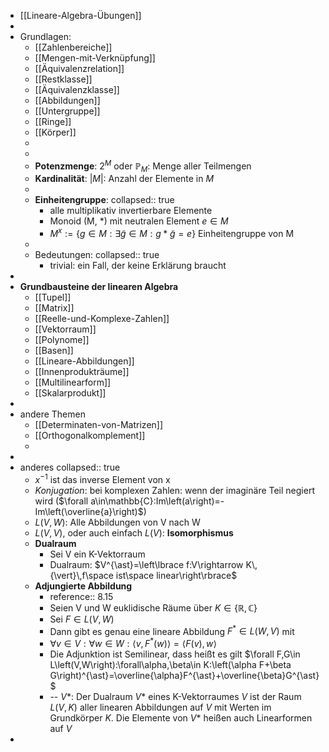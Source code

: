 - [[Lineare-Algebra-Übungen]]
-
- Grundlagen:
	- [[Zahlenbereiche]]
	- [[Mengen-mit-Verknüpfung]]
	- [[Äquivalenzrelation]]
	- [[Restklasse]]
	- [[Äquivalenzklasse]]
	- [[Abbildungen]]
	- [[Untergruppe]]
	- [[Ringe]]
	- [[Körper]]
	-
	-
	- **Potenzmenge**: $2^{M}$ oder $\mathbb{P}_M$: Menge aller Teilmengen
	- **Kardinalität**: $|M|$: Anzahl der Elemente in $M$
	-
	- **Einheitengruppe**:
	  collapsed:: true
		- alle multiplikativ invertierbare Elemente
		- Monoid (M, *) mit neutralen Element $e \in M$
		- $M^x := \{g \in M: \exists \widetilde{g} \in M: g \ast \widetilde{g} = e\}$ Einheitengruppe von M
	-
	- Bedeutungen:
	  collapsed:: true
		- trivial: ein Fall, der keine Erklärung braucht
-
- **Grundbausteine der linearen Algebra**
	- [[Tupel]]
	- [[Matrix]]
	- [[Reelle-und-Komplexe-Zahlen]]
	- [[Vektorraum]]
	- [[Polynome]]
	- [[Basen]]
	- [[Lineare-Abbildungen]]
	- [[Innenprodukträume]]
	- [[Multilinearform]]
	- [[Skalarprodukt]]
-
- andere Themen
	- [[Determinaten-von-Matrizen]]
	- [[Orthogonalkomplement]]
	-
-
- anderes
  collapsed:: true
	- $x^{-1}$ ist das inverse Element von x
	- *Konjugation*: bei komplexen Zahlen: wenn der imaginäre Teil negiert wird ($\forall a\in\mathbb{C}:Im\left(a\right)=-Im\left(\overline{a}\right)$)
	- $L\left(V,W\right)$: Alle Abbildungen von V nach W
	- $L\left(V,V\right)$, oder auch einfach $L\left(V\right)$: **Isomorphismus**
	- **Dualraum**
		- Sei V ein K-Vektorraum
		- Dualraum: $V^{\ast}=\left\lbrace f:V\rightarrow K\,{\vert}\,f\space ist\space linear\right\rbrace$
	- **Adjungierte Abbildung**
		- reference:: 8.15
		- Seien V und W euklidische Räume über $K\in\left\lbrace\mathbb{R},\mathbb{C}\right\rbrace$
		- Sei $F\in L\left(V,W\right)$
		- Dann gibt es genau eine lineare Abbildung $F^{\ast}\in L\left(W,V\right)$ mit
		- $\forall v\in V:\forall w\in W:\langle v,F^{\ast}\left(w\right)\rangle=\langle F\left(v\right),w\rangle$
		- Die Adjunktion ist Semilinear, dass heißt es gilt $\forall F,G\in L\left(V,W\right):\forall\alpha,\beta\in K:\left(\alpha F+\beta G\right)^{\ast}=\overline{\alpha}F^{\ast}+\overline{\beta}G^{\ast}$
		- -- $V\ast$: Der Dualraum $V\ast$ eines K-Vektorraumes $V$ ist der Raum $L\left(V,K\right)$ aller linearen Abbildungen auf $V$ mit Werten im Grundkörper $K$. Die Elemente von $V\ast$ heißen auch Linearformen auf $V$
-